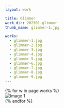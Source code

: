 ```yaml
---
layout: work

title: Glimmer
work_dir: 202301-glimmer
thumb_name: glimmer-1.jpg

works:
  - glimmer-1.jpg
  - glimmer-2.jpg
  - glimmer-3.jpg
  - glimmer-4.jpg
  - glimmer-5.jpg
  - glimmer-6.jpg
  - glimmer-7.jpg
  - glimmer-8.jpg
  - glimmer-9.jpg
---
```


<div class="grid row">
    {% for w in page.works %}
    <div class="col-6 col-md-6">
        <img src="{{ site.personal_work_dir }}/{{ page.work_dir }}/{{ w }}" data-fancybox="gallery" class="img-fluid" alt="Image 1">
    </div>
    {% endfor %}
<div>
